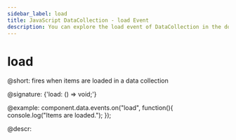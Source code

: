 ```yaml
---
sidebar_label: load
title: JavaScript DataCollection - load Event 
description: You can explore the load event of DataCollection in the documentation of the DHTMLX JavaScript UI library. Browse developer guides and API reference, try out code examples and live demos, and download a free 30-day evaluation version of DHTMLX Suite 7.
---
```


# load

@short: fires when items are loaded in a data collection

@signature: {'load: () => void;'}

@example:
component.data.events.on("load", function(){
	console.log("Items are loaded.");
});

@descr:
